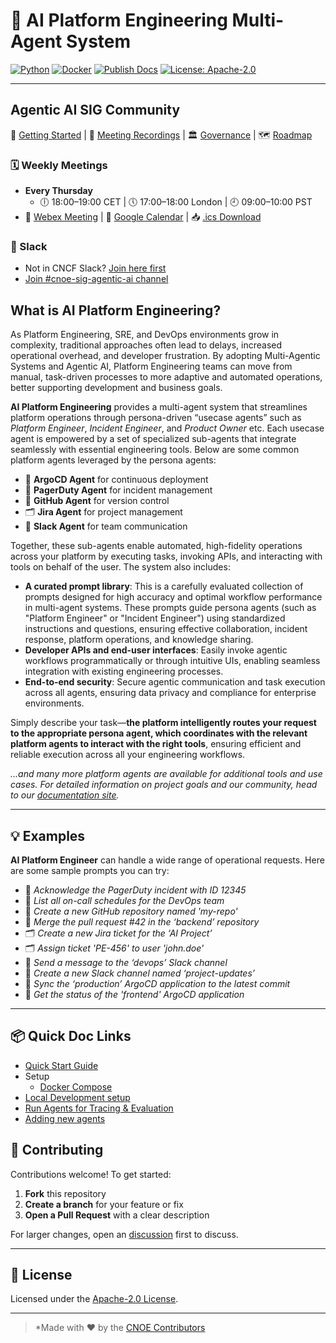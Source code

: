 # 🤖 AI Platform Engineering Multi-Agent System

[![Python](https://img.shields.io/badge/python-3.13%2B-blue?logo=python)](https://www.python.org/)
[![Docker](https://img.shields.io/badge/docker-%231572B6.svg?logo=docker\&logoColor=white)](https://www.docker.com/)
[![Publish Docs](https://github.com/cnoe-io/ai-platform-engineering/actions/workflows/publish-gh-pages.yml/badge.svg)](https://github.com/cnoe-io/ai-platform-engineering/actions/workflows/publish-gh-pages.yml)
[![License: Apache-2.0](https://img.shields.io/badge/license-Apache--2.0-green)](LICENSE)

---

## Agentic AI SIG Community

🚀 [Getting Started](https://github.com/cnoe-io/agentic-ai/wiki/Getting%E2%80%90Started) | 🎥 [Meeting Recordings](https://github.com/cnoe-io/agentic-ai/wiki/Meeting-Recordings) | 🏛️ [Governance](https://github.com/cnoe-io/governance/tree/main/sigs/agentic-ai) | 🗺️ [Roadmap](https://github.com/orgs/cnoe-io/projects/9)

### 🗓️ Weekly Meetings

* **Every Thursday**
  * 🕕 18:00–19:00 CET | 🕔 17:00–18:00 London | 🕘 09:00–10:00 PST
* 🔗 [Webex Meeting](https://go.webex.com/meet/cnoe) | 📅 [Google Calendar](https://calendar.google.com/calendar/u/0/embed?src=064a2adfce866ccb02e61663a09f99147f22f06374e7a8994066bdc81e066986@group.calendar.google.com&ctz=America/Los_Angeles) | 📥 [.ics Download](cnoe-agentic-ai-meeting-invite.ics)

### 💬 Slack

* Not in CNCF Slack? [Join here first](https://communityinviter.com/apps/cloud-native/cncf)
* [Join #cnoe-sig-agentic-ai channel](https://cloud-native.slack.com/archives/C08N0AKR52S)

## What is AI Platform Engineering?

As Platform Engineering, SRE, and DevOps environments grow in complexity, traditional approaches often lead to delays, increased operational overhead, and developer frustration. By adopting Multi-Agentic Systems and Agentic AI, Platform Engineering teams can move from manual, task-driven processes to more adaptive and automated operations, better supporting development and business goals.

**AI Platform Engineering** provides a multi-agent system that streamlines platform operations through persona-driven “usecase agents” such as _Platform Engineer_, _Incident Engineer_, and _Product Owner_ etc. Each usecase agent is empowered by a set of specialized sub-agents that integrate seamlessly with essential engineering tools. Below are some common platform agents leveraged by the persona agents:

* 🚀 **ArgoCD Agent** for continuous deployment
* 🚨 **PagerDuty Agent** for incident management
* 🐙 **GitHub Agent** for version control
* 🗂️ **Jira Agent** for project management
* 💬 **Slack Agent** for team communication

Together, these sub-agents enable automated, high-fidelity operations across your platform by executing tasks, invoking APIs, and interacting with tools on behalf of the user. The system also includes:

* **A curated prompt library**: This is a carefully evaluated collection of prompts designed for high accuracy and optimal workflow performance in multi-agent systems. These prompts guide persona agents (such as "Platform Engineer" or "Incident Engineer") using standardized instructions and questions, ensuring effective collaboration, incident response, platform operations, and knowledge sharing.
* **Developer APIs and end-user interfaces**: Easily invoke agentic workflows programmatically or through intuitive UIs, enabling seamless integration with existing engineering processes.
* **End-to-end security**: Secure agentic communication and task execution across all agents, ensuring data privacy and compliance for enterprise environments.

Simply describe your task—**the platform intelligently routes your request to the appropriate persona agent, which coordinates with the relevant platform agents to interact with the right tools**, ensuring efficient and reliable execution across all your engineering workflows.

*...and many more platform agents are available for additional tools and use cases. For detailed information on project goals and our community, head to our [documentation site](https://cnoe-io.github.io/ai-platform-engineering/).*

---

## 💡 Examples

**AI Platform Engineer** can handle a wide range of operational requests. Here are some sample prompts you can try:

* 🚨 *Acknowledge the PagerDuty incident with ID 12345*
* 🚨 *List all on-call schedules for the DevOps team*
* 🐙 *Create a new GitHub repository named 'my-repo'*
* 🐙 *Merge the pull request #42 in the ‘backend’ repository*
* 🗂️ *Create a new Jira ticket for the ‘AI Project’*
* 🗂️ *Assign ticket 'PE-456' to user 'john.doe'*
* 💬 *Send a message to the ‘devops’ Slack channel*
* 💬 *Create a new Slack channel named ‘project-updates’*
* 🚀 *Sync the ‘production’ ArgoCD application to the latest commit*
* 🚀 *Get the status of the 'frontend' ArgoCD application*

---

## 📦 Quick Doc Links

- [Quick Start Guide](https://cnoe-io.github.io/ai-platform-engineering/getting-started/quick-start)
- Setup
    - [Docker Compose](https://cnoe-io.github.io/ai-platform-engineering/getting-started/docker-compose/setup)
- [Local Development setup](https://cnoe-io.github.io/ai-platform-engineering/getting-started/local-development)
- [Run Agents for Tracing & Evaluation](https://cnoe-io.github.io/ai-platform-engineering/getting-started/local-development#-run-agents-for-tracing--evaluation)
- [Adding new agents](https://cnoe-io.github.io/ai-platform-engineering/getting-started/local-development#%EF%B8%8F-adding-new-agents)

## 🤝 Contributing

Contributions welcome!
To get started:

1. **Fork** this repository
2. **Create a branch** for your feature or fix
3. **Open a Pull Request** with a clear description

For larger changes, open an [discussion](https://github.com/cnoe-io/ai-platform-engineering/discussions) first to discuss.

---

## 📄 License

Licensed under the [Apache-2.0 License](LICENSE).

---

> *Made with ❤️ by the [CNOE Contributors](https://cnoe.io/)
